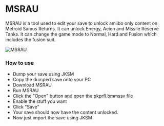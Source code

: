 # MSRAU #

MSRAU is a tool used to edit your save to unlock amiibo only content on Metroid Samus Returns.
It can unlock Energy, Aeion and Missile Reserve Tanks.
It can change the game mode to Normal, Hard and Fusion which includes the fusion suit.

![MSRAU](https://gbatemp.net/attachments/upload_2017-9-16_14-56-57-png.98920/)

### How to use ###
* Dump your save using JKSM
* Copy the dumped save onto your PC
* Download MSRAU
* Run MSRAU
* Click the "Open" button and open the pkprfl.bmmssv file
* Enable the stuff you want
* Click "Save"
* Your save should now have the content unlocked. 
* Now just import the save using JKSM
